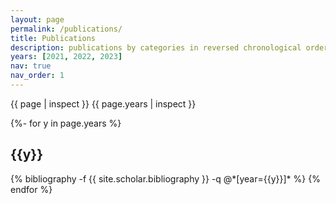 ```yaml
---
layout: page
permalink: /publications/
title: Publications
description: publications by categories in reversed chronological order. generated by jekyll-scholar.
years: [2021, 2022, 2023]
nav: true
nav_order: 1
---
```

<!-- _pages/publications.md -->
<div class="publications">

{{ page | inspect }}
{{ page.years | inspect }}

{%- for y in page.years %}
  <h2 class="year">{{y}}</h2>
  {% bibliography -f {{ site.scholar.bibliography }} -q @*[year={{y}}]* %}
{% endfor %}

</div>

